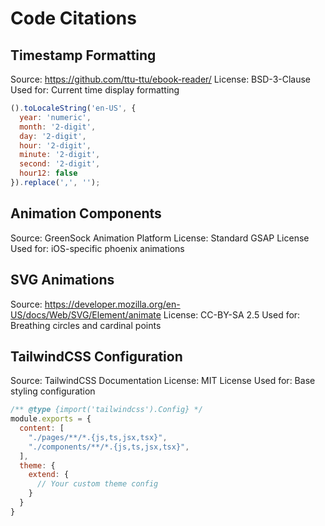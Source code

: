 # Code Citations

## Timestamp Formatting
Source: https://github.com/ttu-ttu/ebook-reader/
License: BSD-3-Clause
Used for: Current time display formatting

```javascript
().toLocaleString('en-US', { 
  year: 'numeric',
  month: '2-digit',
  day: '2-digit',
  hour: '2-digit',
  minute: '2-digit',
  second: '2-digit',
  hour12: false
}).replace(',', '');
```

## Animation Components
Source: GreenSock Animation Platform
License: Standard GSAP License
Used for: iOS-specific phoenix animations

## SVG Animations
Source: https://developer.mozilla.org/en-US/docs/Web/SVG/Element/animate
License: CC-BY-SA 2.5
Used for: Breathing circles and cardinal points

## TailwindCSS Configuration
Source: TailwindCSS Documentation
License: MIT License
Used for: Base styling configuration

```javascript
/** @type {import('tailwindcss').Config} */
module.exports = {
  content: [
    "./pages/**/*.{js,ts,jsx,tsx}",
    "./components/**/*.{js,ts,jsx,tsx}",
  ],
  theme: {
    extend: {
      // Your custom theme config
    }
  }
}
```